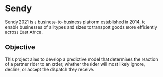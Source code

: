 # Sendy

Sendy 2021 is a business-to-business platform established in 2014, to enable businesses of all types and sizes to transport goods more efficiently across East Africa.

## Objective 
This project aims to develop a predictive model that determines the reaction of a partner rider to an order, whether the rider will most likely ignore, decline, or accept the dispatch they receive. 
